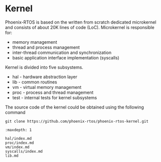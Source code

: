 # Kernel

Phoenix-RTOS is based on the written from scratch dedicated microkernel and consists of about 20K lines of code (LoC).
Microkernel is responsible for:

* memory management
* thread and process management
* inter-thread communication and synchronization
* basic application interface implementation (syscalls)

Kernel is divided into five subsystems.

* hal - hardware abstraction layer
* lib - common routines
* vm - virtual memory management
* proc - process and thread management
* test - internal tests for kernel subsystems

The source code of the kernel could be obtained using the following command

```console
git clone https://github.com/phoenix-rtos/phoenix-rtos-kernel.git
```

```{toctree}
:maxdepth: 1

hal/index.md
proc/index.md
vm/index.md
syscalls/index.md
lib.md
```

